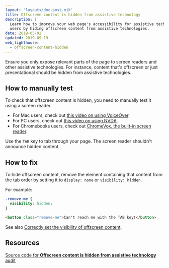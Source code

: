 ```yaml
---
layout: 'layouts/doc-post.njk'
title: Offscreen content is hidden from assistive technology
description: |
  Learn how to improve your web page's accessibility for assistive technology
  users by hiding offscreen content from assistive technologies.
date: 2019-05-02
updated: 2019-09-19
web_lighthouse:
  - offscreen-content-hidden
---
```


Ensure you only expose relevant parts of the page to screen readers and
other assistive technologies.
For instance,
content that's offscreen or just presentational
should be hidden from assistive technologies.

## How to manually test

To check that offscreen content is hidden,
you need to manually test it using a screen reader.
- For Mac users, check out
[this video on using VoiceOver](https://www.youtube.com/watch?v=5R-6WvAihms&list=PLNYkxOF6rcICWx0C9LVWWVqvHlYJyqw7g&index=6).
- For PC users, check out
[this video on using NVDA](https://www.youtube.com/watch?v=Jao3s_CwdRU&list=PLNYkxOF6rcICWx0C9LVWWVqvHlYJyqw7g&index=4).
- For Chromebooks users, check out
[ChromeVox, the built-in screen reader](https://support.google.com/chromebook/answer/7031755?hl=en).

Use the `TAB` key to tab through your page.
The screen reader shouldn't announce hidden content.

## How to fix

To hide offscreen content,
remove the element containing that content from the
tab order by setting it to `display: none` or `visibility: hidden`.

For example:

```css
.remove-me {
  visibility: hidden;
}
```

```html
<button class="remove-me">Can't reach me with the TAB key!</button>
```

See also [Correctly set the visibility of offscreen content](https://web.dev/keyboard-access/#correctly-set-the-visibility-of-offscreen-content).

## Resources

[Source code for **Offscreen content is hidden from assistive technology** audit](https://github.com/GoogleChrome/lighthouse/blob/master/core/audits/accessibility/manual/offscreen-content-hidden.js)
